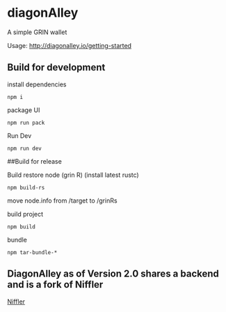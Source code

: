 # diagonAlley

A simple GRIN wallet

Usage: http://diagonalley.io/getting-started


## Build for development

install dependencies
```
npm i

```

package UI

```
npm run pack
```

Run Dev
```
npm run dev
```



##Build for release

Build restore node (grin R)
(install latest rustc)
```
npm build-rs
```

move node.info from /target to /grinRs

build project

```
npm build
```

bundle
```
npm tar-bundle-*
```






## DiagonAlley as of Version 2.0 shares a backend and is a fork of Niffler

[Niffler](https://github.com/grinfans/Niffler)

